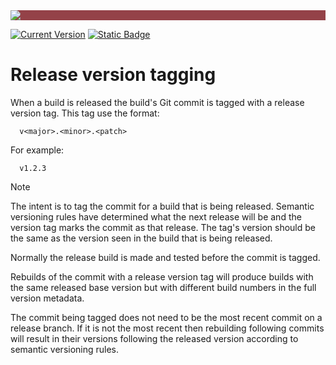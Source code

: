 ﻿---
uid: release-tagging
---

<div style="background-color:#944248;padding:0px;margin-bottom:0.5em">
  <img src="https://noetictools.github.io/Git2SemVer.MSBuild/Images/Git2SemVer_banner_840x70.png"/>
</div>

[![Current Version](https://img.shields.io/nuget/v/NoeticTools.Git2SemVer.MSBuild?label=Git2SemVer.MSBuild)](https://www.nuget.org/packages/NoeticTools.Git2SemVer.MsBuild)
<a href="https://github.com/NoeticTools/Git2SemVer">
  ![Static Badge](https://img.shields.io/badge/GitHub%20project-944248?logo=github)
</a>

# Release version tagging

When a build is released the build's Git commit is tagged with a release version tag. This tag use the format:

```winbatch
  v<major>.<minor>.<patch>
```

For example:

```winbatch
  v1.2.3
```

> [!NOTE]
> The intent is to tag the commit for a build that is being released.
> Semantic versioning rules have determined what the next release will be and the version tag marks the commit as that release.
> The tag's version should be the same as the version seen in the build that is being released.
>
> Normally the release build is made and tested before the commit is tagged.

Rebuilds of the commit with a release version tag will 
produce builds with the same released base version but with different build numbers in the full version metadata.

The commit being tagged does not need to be the most recent commit on a release branch. 
If it is not the most recent then rebuilding following commits will result in their versions following the released version according to semantic versioning rules.

